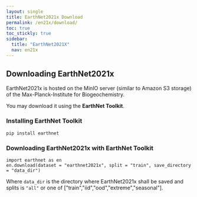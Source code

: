 ```yaml
---
layout: single
title: EarthNet2021x Download
permalink: /en21x/download/
toc: true
toc_stickly: true
sidebar:
  title: "EarthNet2021X"
  nav: en21x
---
```


## Downloading EarthNet2021x

EarthNet2021x is hosted on the MinIO server (similar to Amazon S3 storage) of the Max-Planck-Institute for Biogeochemistry.

You may download it using the **EarthNet Toolkit**.

### Installing EarthNet Toolkit

```
pip install earthnet
```

### Downloading EarthNet2021x with EarthNet Toolkit

```
import earthnet as en
en.download(dataset = "earthnet2021x", split = "train", save_directory = "data_dir")
````

Where `data_dir` is the directory where EarthNet2021x shall be saved and splits is `"all"` or one of ["train","iid","ood","extreme","seasonal"].

